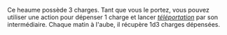Ce heaume possède 3 charges. Tant que vous le portez, vous pouvez utiliser une action pour dépenser 1 charge et lancer [_téléportation_](/grimoire/teleportation/) par son intermédiaire. Chaque matin à l'aube, il récupère 1d3 charges dépensées.
